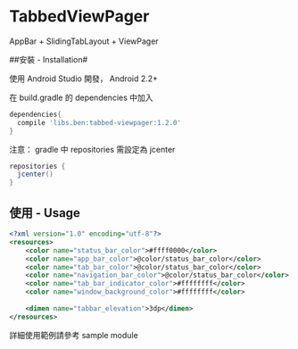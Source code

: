# TabbedViewPager

AppBar + SlidingTabLayout + ViewPager

##安裝 - Installation#

使用 Android Studio 開發， Android 2.2+

在 build.gradle 的 dependencies 中加入
```gradle
dependencies{
  compile 'libs.ben:tabbed-viewpager:1.2.0'
}
```

注意： gradle 中 repositories 需設定為 jcenter
```gradle
repositories {
  jcenter()
}
```
## 使用 - Usage

```xml
<?xml version="1.0" encoding="utf-8"?>
<resources>
    <color name="status_bar_color">#ffff0000</color>
    <color name="app_bar_color">@color/status_bar_color</color>
    <color name="tab_bar_color">@color/status_bar_color</color>
    <color name="navigation_bar_color">@color/status_bar_color</color>
    <color name="tab_bar_indicator_color">#ffffffff</color>
    <color name="window_background_color">#ffffffff</color>
    
    <dimen name="tabbar_elevation">3dp</dimen>
</resources>
```
詳細使用範例請參考 sample module

